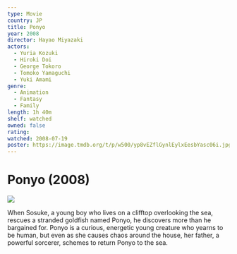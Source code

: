```yaml
---
type: Movie
country: JP
title: Ponyo
year: 2008
director: Hayao Miyazaki
actors:
  - Yuria Kozuki
  - Hiroki Doi
  - George Tokoro
  - Tomoko Yamaguchi
  - Yuki Amami
genre:
  - Animation
  - Fantasy
  - Family
length: 1h 40m
shelf: watched
owned: false
rating:
watched: 2008-07-19
poster: https://image.tmdb.org/t/p/w500/yp8vEZflGynlEylxEesbYasc06i.jpg
---
```


# Ponyo (2008)

![](https://image.tmdb.org/t/p/w500/yp8vEZflGynlEylxEesbYasc06i.jpg)

When Sosuke, a young boy who lives on a clifftop overlooking the sea, rescues a stranded goldfish named Ponyo, he discovers more than he bargained for. Ponyo is a curious, energetic young creature who yearns to be human, but even as she causes chaos around the house, her father, a powerful sorcerer, schemes to return Ponyo to the sea.